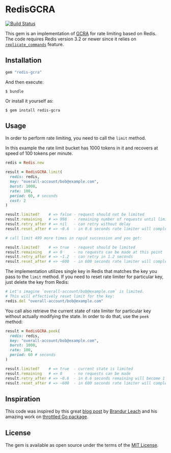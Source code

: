 # RedisGCRA
[![Build Status](https://travis-ci.org/rwz/redis-gcra.svg?branch=master)](https://travis-ci.org/rwz/redis-gcra)

This gem is an implementation of [GCRA][gcra] for rate limiting based on Redis.
The code requires Redis version 3.2 or newer since it relies on
[`replicate_commands`][redis-replicate-commands] feature.

[gcra]: https://en.wikipedia.org/wiki/Generic_cell_rate_algorithm
[redis-replicate-commands]: https://redis.io/commands/eval#replicating-commands-instead-of-scripts

## Installation

```ruby
gem "redis-gcra"
```

And then execute:

    $ bundle

Or install it yourself as:

    $ gem install redis-gcra

## Usage

In order to perform rate limiting, you need to call the `limit` method.

In this example the rate limit bucket has 1000 tokens in it and recovers at
speed of 100 tokens per minute.

```ruby
redis = Redis.new

result = RedisGCRA.limit(
  redis: redis,
  key: "overall-account/bob@example.com",
  burst: 1000,
  rate: 100,
  period: 60, # seconds
  cost: 2
)

result.limited?    # => false - request should not be limited
result.remaining   # => 998   - remaining number of requests until limited
result.retry_after # => nil   - can retry without delay
result.reset_after # => ~0.6  - in 0.6 seconds rate limiter will completely reset

# call limit 499 more times in rapid succession and you get:

result.limited?    # => true  - request should be limited
result.remaining   # => 0     - no requests can be made at this point
result.retry_after # => ~1.2  - can retry in 1.2 seconds
result.reset_after # => ~600  - in 600 seconds rate limiter will completely reset
```

The implementation utilizes single key in Redis that matches the key you pass
to the `limit` method. If you need to reset rate limiter for particular key,
just delete the key from Redis:

```ruby
# Let's imagine `overall-account/bob@example.com` is limited.
# This will effectively reset limit for the key:
redis.del "overall-account/bob@example.com"
```

You call also retrieve the current state of rate limiter for particular key
without actually modifying the state. In order to do that, use the `peek`
method:

```ruby
result = RedisGCRA.peek(
  redis: redis,
  key: "overall-account/bob@example.com",
  burst: 1000,
  rate: 100,
  period: 60 # seconds
)

result.limited?    # => true  - current state is limited
result.remaining   # => 0     - no requests can be made
result.retry_after # => ~0.6  - in 0.6 seconds remaining will become 1
result.reset_after # => ~600  - in 600 seconds rate limiter will completely reset
```

## Inspiration

This code was inspired by this great [blog post][blog-post] by [Brandur
Leach][brandur] and his amazing work on [throttled Go package][throttled].

[blog-post]: https://brandur.org/rate-limiting
[brandur]: https://github.com/brandur
[throttled]: https://github.com/throttled/throttled

## License

The gem is available as open source under the terms of the [MIT License][mit].

[mit]: http://opensource.org/licenses/MIT
